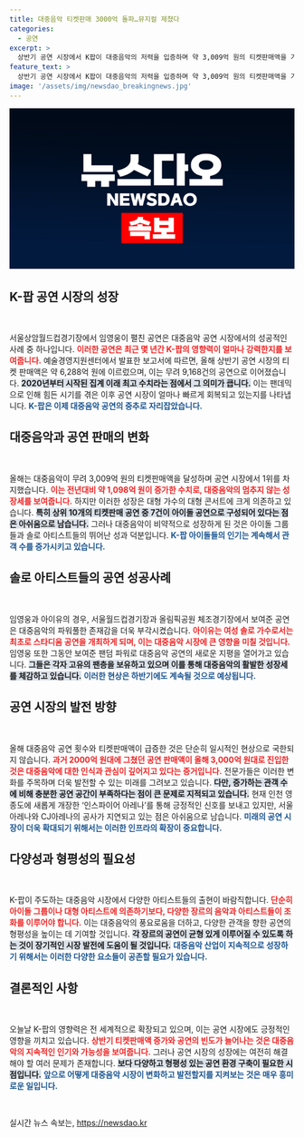 ```yaml
---
title: 대중음악 티켓판매 3000억 돌파…뮤지컬 제쳤다
categories:
  - 공연
excerpt: >
  상반기 공연 시장에서 K팝이 대중음악의 저력을 입증하며 약 3,009억 원의 티켓판매액을 기록, 역대 최고의 실적을 달성했다. 임영웅과 아이유 등 솔로 가수의 활약도 눈부시며, 관객 수요 증가에도 불구하고 경기장 수는 부족해 아쉬움을 남겼다.
feature_text: >
  상반기 공연 시장에서 K팝이 대중음악의 저력을 입증하며 약 3,009억 원의 티켓판매액을 기록, 역대 최고의 실적을 달성했다. 임영웅과 아이유 등 솔로 가수의 활약도 눈부시며, 관객 수요 증가에도 불구하고 경기장 수는 부족해 아쉬움을 남겼다.
image: '/assets/img/newsdao_breakingnews.jpg'
---
```


<p><img src="/assets/img/newsdao_breakingnews.jpg" alt="firstkoreanews 속보" /></p>

<h2 data-ke-size="size26">K-팝 공연 시장의 성장</h2>

<p data-ke-size="size16">&nbsp;</p>

<p>서울상암월드컵경기장에서 임영웅이 펼친 공연은 대중음악 공연 시장에서의 성공적인 사례 중 하나입니다. <b><span style="color: #ee2323;">이러한 공연은 최근 몇 년간 K-팝의 영향력이 얼마나 강력한지를 보여줍니다.</span></b> 예술경영지원센터에서 발표한 보고서에 따르면, 올해 상반기 공연 시장의 티켓 판매액은 약 6,288억 원에 이르렀으며, 이는 무려 9,168건의 공연으로 이어졌습니다. <b><span style="background-color: #21538527;">2020년부터 시작된 집계 이래 최고 수치라는 점에서 그 의미가 큽니다.</span></b> 이는 팬데믹으로 인해 힘든 시기를 겪은 이후 공연 시장이 얼마나 빠르게 회복되고 있는지를 나타냅니다. <b><span style="color: #1a5490;">K-팝은 이제 대중음악 공연의 중추로 자리잡았습니다.</span></b></p>

<h2 data-ke-size="size26">대중음악과 공연 판매의 변화</h2>

<p data-ke-size="size16">&nbsp;</p>

<p>올해는 대중음악이 무려 3,009억 원의 티켓판매액을 달성하며 공연 시장에서 1위를 차지했습니다. <b><span style="color: #ee2323;">이는 전년대비 약 1,098억 원이 증가한 수치로, 대중음악의 멈추지 않는 성장세를 보여줍니다.</span></b> 하지만 이러한 성장은 대형 가수의 대형 콘서트에 크게 의존하고 있습니다. <b><span style="background-color: #21538527;">특히 상위 10개의 티켓판매 공연 중 7건이 아이돌 공연으로 구성되어 있다는 점은 아쉬움으로 남습니다.</span></b> 그러나 대중음악이 비약적으로 성장하게 된 것은 아이돌 그룹들과 솔로 아티스트들의 뛰어난 성과 덕분입니다. <b><span style="color: #1a5490;">K-팝 아이돌들의 인기는 계속해서 관객 수를 증가시키고 있습니다.</span></b></p>

<h2 data-ke-size="size26">솔로 아티스트들의 공연 성공사례</h2>

<p data-ke-size="size16">&nbsp;</p>

<p>임영웅과 아이유의 경우, 서울월드컵경기장과 올림픽공원 체조경기장에서 보여준 공연은 대중음악의 파워풀한 존재감을 더욱 부각시켰습니다. <b><span style="color: #ee2323;">아이유는 여성 솔로 가수로서는 최초로 스타디움 공연을 개최하게 되며, 이는 대중음악 시장에 큰 영향을 미칠 것입니다.</span></b> 임영웅 또한 그동안 보여준 팬덤 파워로 대중음악 공연의 새로운 지평을 열어가고 있습니다. <b><span style="background-color: #21538527;">그들은 각자 고유의 팬층을 보유하고 있으며 이를 통해 대중음악의 활발한 성장세를 체감하고 있습니다.</span></b> <b><span style="color: #1a5490;">이러한 현상은 하반기에도 계속될 것으로 예상됩니다.</span></b></p>

<h2 data-ke-size="size26">공연 시장의 발전 방향</h2>

<p data-ke-size="size16">&nbsp;</p>

<p>올해 대중음악 공연 횟수와 티켓판매액이 급증한 것은 단순히 일시적인 현상으로 국한되지 않습니다. <b><span style="color: #ee2323;">과거 2000억 원대에 그쳤던 공연 판매액이 올해 3,000억 원대로 진입한 것은 대중음악에 대한 인식과 관심이 깊어지고 있다는 증거입니다.</span></b> 전문가들은 이러한 변화를 주목하며 더욱 발전할 수 있는 미래를 그려보고 있습니다. <b><span style="background-color: #21538527;">다만, 증가하는 관객 수에 비해 충분한 공연 공간이 부족하다는 점이 큰 문제로 지적되고 있습니다.</span></b> 현재 인천 영종도에 새롭게 개장한 ‘인스파이어 아레나’를 통해 긍정적인 신호를 보내고 있지만, 서울아레나와 CJ아레나의 공사가 지연되고 있는 점은 아쉬움으로 남습니다. <b><span style="color: #1a5490;">미래의 공연 시장이 더욱 확대되기 위해서는 이러한 인프라의 확장이 중요합니다.</span></b></p>

<h2 data-ke-size="size26">다양성과 형평성의 필요성</h2>

<p data-ke-size="size16">&nbsp;</p>

<p>K-팝이 주도하는 대중음악 시장에서 다양한 아티스트들의 출현이 바람직합니다. <b><span style="color: #ee2323;">단순히 아이돌 그룹이나 대형 아티스트에 의존하기보다, 다양한 장르의 음악과 아티스트들이 조화를 이루어야 합니다.</span></b> 이는 대중음악의 풍요로움을 더하고, 다양한 관객을 향한 공연의 형평성을 높이는 데 기여할 것입니다. <b><span style="background-color: #21538527;">각 장르의 공연이 균형 있게 이루어질 수 있도록 하는 것이 장기적인 시장 발전에 도움이 될 것입니다.</span></b> <b><span style="color: #1a5490;">대중음악 산업이 지속적으로 성장하기 위해서는 이러한 다양한 요소들이 공존할 필요가 있습니다.</span></b></p>

<h2 data-ke-size="size26">결론적인 사항</h2>

<p data-ke-size="size16">&nbsp;</p>

<p>오늘날 K-팝의 영향력은 전 세계적으로 확장되고 있으며, 이는 공연 시장에도 긍정적인 영향을 끼치고 있습니다. <b><span style="color: #ee2323;">상반기 티켓판매액 증가와 공연의 빈도가 늘어나는 것은 대중음악의 지속적인 인기와 가능성을 보여줍니다.</span></b> 그러나 공연 시장의 성장에는 여전히 해결해야 할 여러 문제가 존재합니다. <b><span style="background-color: #21538527;">보다 다양하고 형평성 있는 공연 환경 구축이 필요한 시점입니다.</span></b> <b><span style="color: #1a5490;">앞으로 어떻게 대중음악 시장이 변화하고 발전할지를 지켜보는 것은 매우 흥미로운 일입니다.</span></b> </p>

<p data-ke-size="size16">&nbsp;</p>
실시간 뉴스 속보는, <a href="https://newsdao.kr" rel="dofollow">https://newsdao.kr</a>


